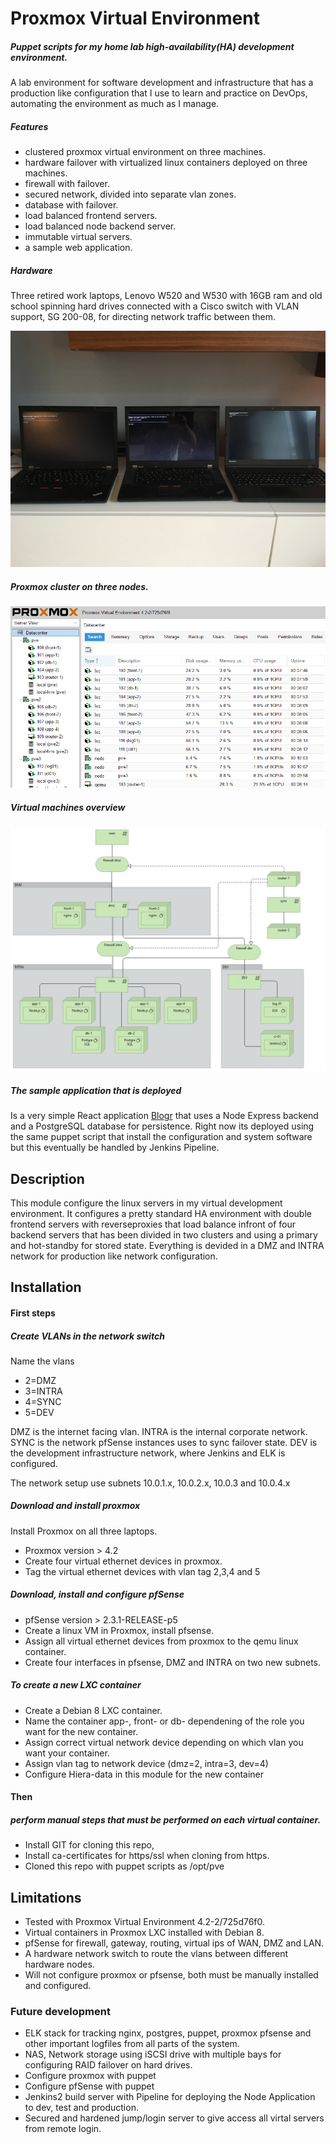 # Proxmox Virtual Environment
##### Puppet scripts for my home lab high-availability(HA) development environment.
A lab environment for software development and infrastructure
that has a production like configuration that I use to learn and
practice on DevOps, automating the environment as much as I manage.

##### Features
* clustered proxmox virtual environment on three machines.
* hardware failover with virtualized linux containers deployed on three machines.
* firewall with failover.
* secured network, divided into separate vlan zones.
* database with failover.
* load balanced frontend servers.
* load balanced node backend server.
* immutable virtual servers.
* a sample web application.

##### Hardware
Three retired work laptops, Lenovo W520 and W530 with 16GB ram
 and old school spinning hard drives connected with a Cisco
 switch with VLAN support, SG 200-08, for directing network
 traffic between them.

![alt tag](doc/machines.jpg)

##### Proxmox cluster on three nodes.
![alt tag](doc/pve.jpg)

##### Virtual machines overview
![alt tag](doc/virtual.jpg)

##### The sample application that is deployed
Is a very simple React application [Blogr](https://github.com/dniel/blogr-workshop)
that uses a Node Express backend and a PostgreSQL database for
persistence. Right now its deployed using the same puppet script
that install the configuration and system software but this
eventually be handled by Jenkins Pipeline.

## Description
This module configure the linux servers in my virtual development environment.
It configures a pretty standard HA environment with double frontend servers with reverseproxies that
load balance infront of four backend servers that has been divided in two clusters and using a primary and 
hot-standby for stored state. Everything is devided in a DMZ and INTRA network for production like network
configuration.

## Installation
#### First steps
##### Create VLANs in the network switch
Name the vlans
* 2=DMZ
* 3=INTRA
* 4=SYNC
* 5=DEV

DMZ is the internet facing vlan.
INTRA is the internal corporate network.
SYNC is the network pfSense instances uses to sync failover state.
DEV is the development infrastructure network, where Jenkins and ELK is configured.

The network setup use subnets 10.0.1.x, 10.0.2.x, 10.0.3 and 10.0.4.x

##### Download and install proxmox
Install Proxmox on all three laptops.
* Proxmox version > 4.2
* Create four virtual ethernet devices in proxmox.
* Tag the virtual ethernet devices with vlan tag 2,3,4 and 5

##### Download, install and configure pfSense
* pfSense version > 2.3.1-RELEASE-p5
* Create a linux VM in Proxmox, install pfsense.
* Assign all virtual ethernet devices from proxmox to the qemu linux container.
* Create four interfaces in pfsense, DMZ and INTRA on two new subnets.

##### To create a new LXC container
* Create a Debian 8 LXC container.
* Name the container app-, front- or db- dependening of the role you want for the new container.
* Assign correct virtual network device depending on which vlan you want your container.
* Assign vlan tag to network device (dmz=2, intra=3, dev=4)
* Configure Hiera-data in this module for the new container

#### Then
##### perform manual steps that must be performed on each virtual container.
* Install GIT for cloning this repo,
* Install ca-certificates for https/ssl when cloning from https.
* Cloned this repo with puppet scripts as /opt/pve

## Limitations
* Tested with Proxmox Virtual Environment 4.2-2/725d76f0.
* Virtual containers in Proxmox LXC installed with Debian 8.
* pfSense for firewall, gateway, routing, virtual ips of WAN, DMZ and LAN.
* A hardware network switch to route the vlans between different hardware nodes.
* Will not configure proxmox or pfsense, both must be manually installed and configured.

### Future development
* ELK stack for tracking nginx, postgres, puppet, proxmox pfsense and other important logfiles from all parts of the system.
* NAS, Network storage using iSCSI drive with multiple bays for configuring RAID failover on hard drives.
* Configure proxmox with puppet
* Configure pfSense with puppet
* Jenkins2 build server with Pipeline for deploying the Node Application to dev, test and production.
* Secured and hardened jump/login server to give access all virtal servers from remote login.